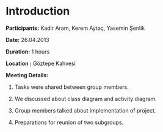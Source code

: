 # Introduction #

**Participants:**  Kadir Aram, Kerem Aytaç, Yasemin Şenlik

**Date:** 26.04.2013

**Duration:** 1 hours

**Location :** Göztepe Kahvesi

**Meeting  Details:**

1)	Tasks were shared between group members.

2)	We discussed about class diagram and activity diagram.

3)	Group members talked about implementation of project.

4)	Preparations for reunion of two subgroups.
